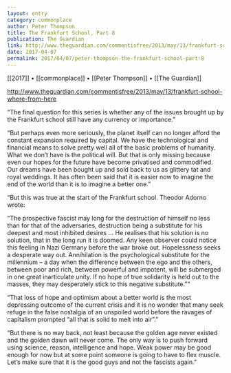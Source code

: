 ```yaml
---
layout: entry
category: commonplace
author: Peter Thompson
title: The Frankfurt School, Part 8
publication: The Guardian
link: http://www.theguardian.com/commentisfree/2013/may/13/frankfurt-school-where-from-here
date: 2017-04-07
permalink: 2017/04/07/peter-thompson-the-frankfurt-school-part-8
---
```


[[2017]] • [[commonplace]] • [[Peter Thompson]] • [[The Guardian]] 

http://www.theguardian.com/commentisfree/2013/may/13/frankfurt-school-where-from-here

“The final question for this series is whether any of the issues brought up by the Frankfurt school still have any currency or importance.”

“But perhaps even more seriously, the planet itself can no longer afford the constant expansion required by capital. We have the technological and financial means to solve pretty well all of the basic problems of humanity. What we don’t have is the political will. But that is only missing because even our hopes for the future have become privatised and commodified. Our dreams have been bought up and sold back to us as glittery tat and royal weddings. It has often been said that it is easier now to imagine the end of the world than it is to imagine a better one.”

“But this was true at the start of the Frankfurt school. Theodor Adorno wrote:

“The prospective fascist may long for the destruction of himself no less than for that of the adversaries, destruction being a substitute for his deepest and most inhibited desires … He realises that his solution is no solution, that in the long run it is doomed. Any keen observer could notice this feeling in Nazi Germany before the war broke out. Hopelessness seeks a desperate way out. Annihilation is the psychological substitute for the millennium – a day when the difference between the ego and the others, between poor and rich, between powerful and impotent, will be submerged in one great inarticulate unity. If no hope of true solidarity is held out to the masses, they may desperately stick to this negative substitute.””

“That loss of hope and optimism about a better world is the most depressing outcome of the current crisis and it is no wonder that many seek refuge in the false nostalgia of an unspoiled world before the ravages of capitalism prompted “all that is solid to melt into air”.”

“But there is no way back, not least because the golden age never existed and the golden dawn will never come. The only way is to push forward using science, reason, intelligence and hope. Weak power may be good enough for now but at some point someone is going to have to flex muscle. Let’s make sure that it is the good guys and not the fascists again.”

